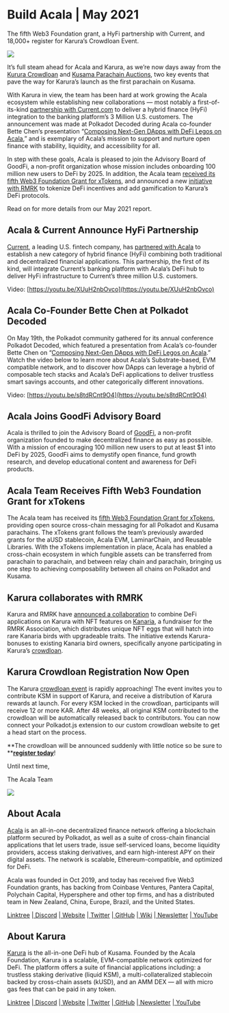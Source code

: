 # Build Acala | May 2021

The fifth Web3 Foundation grant, a HyFi partnership with Current, and 18,000+ register for Karura’s Crowdloan Event.

![](https://miro.medium.com/max/2800/0\*uP-Ft4MLQHV37ypd)

It’s full steam ahead for Acala and Karura, as we’re now days away from the [Kurura Crowdloan](https://acala.network/karura/join-karura) and [Kusama Parachain Auctions](https://medium.com/acalanetwork/countdown-to-karura-a-deep-dive-on-the-defi-hub-of-kusama-410066fc1e1f), two key events that pave the way for Karura’s launch as the first parachain on Kusama.

With Karura in view, the team has been hard at work growing the Acala ecosystem while establishing new collaborations — most notably a first-of-its-kind [partnership with Current.com](https://medium.com/acalanetwork/current-and-acala-announce-partnership-bringing-hybrid-finance-hyfi-to-currents-3-million-u-s-d16623ce40e9) to deliver a hybrid finance (HyFi) integration to the banking platform’s 3 Million U.S. customers. The announcement was made at Polkadot Decoded during Acala co-founder Bette Chen’s presentation “[Composing Next-Gen DApps with DeFi Legos on Acala](https://youtu.be/A28HOaewbDo?list=PLOyWqupZ-WGuAB8z_PkZD6f-IA6CUONFb),” and is exemplary of Acala’s mission to support and nurture open finance with stability, liquidity, and accessibility for all.

In step with these goals, Acala is pleased to join the Advisory Board of GoodFi, a non-profit organization whose mission includes onboarding 100 million new users to DeFi by 2025. In addition, the Acala team [received its fifth Web3 Foundation Grant for xTokens](https://medium.com/acalanetwork/acala-team-receives-fifth-web3-foundation-grant-for-xtokens-providing-cross-chain-messaging-for-8bade7c8f98f), and announced a new [initiative with RMRK](https://app.subsocial.network/@rmrkapp/karura-x-rmrk-de-fi-meets-nf-ts-16860) to tokenize DeFi incentives and add gamification to Karura’s DeFi protocols.

Read on for more details from our May 2021 report.

## Acala & Current Announce HyFi Partnership <a href="e7a0" id="e7a0"></a>

[Current](http://current.com), a leading U.S. fintech company, has [partnered with Acala](https://medium.com/acalanetwork/current-and-acala-announce-partnership-bringing-hybrid-finance-hyfi-to-currents-3-million-u-s-d16623ce40e9) to establish a new category of hybrid finance (HyFi) combining both traditional and decentralized financial applications. This partnership, the first of its kind, will integrate Current’s banking platform with Acala’s DeFi hub to deliver HyFi infrastructure to Current’s three million U.S. customers.

Video: [https://youtu.be/XUuH2nbOvco](https://youtu.be/XUuH2nbOvco)

## Acala Co-Founder Bette Chen at Polkadot Decoded <a href="56d3" id="56d3"></a>

On May 19th, the Polkadot community gathered for its annual conference Polkadot Decoded, which featured a presentation from Acala’s co-founder Bette Chen on “[Composing Next-Gen DApps with DeFi Legos on Acala](https://youtu.be/A28HOaewbDo?list=PLOyWqupZ-WGuAB8z_PkZD6f-IA6CUONFb).” Watch the video below to learn more about Acala’s Substrate-based, EVM compatible network, and to discover how DApps can leverage a hybrid of composable tech stacks and Acala’s DeFi applications to deliver trustless smart savings accounts, and other categorically different innovations.

Video: [https://youtu.be/s8tdRCnt9O4](https://youtu.be/s8tdRCnt9O4)

## **Acala Joins GoodFi Advisory Board** <a href="b7eb" id="b7eb"></a>

Acala is thrilled to join the Advisory Board of [GoodFi](https://www.goodfi.com/about), a non-profit organization founded to make decentralized finance as easy as possible. With a mission of encouraging 100 million new users to put at least $1 into DeFi by 2025, GoodFi aims to demystify open finance, fund growth research, and develop educational content and awareness for DeFi products.

## Acala Team Receives Fifth Web3 Foundation Grant for xTokens <a href="275d" id="275d"></a>

The Acala team has received its [fifth Web3 Foundation Grant for xTokens](https://medium.com/acalanetwork/acala-team-receives-fifth-web3-foundation-grant-for-xtokens-providing-cross-chain-messaging-for-8bade7c8f98f), providing open source cross-chain messaging for all Polkadot and Kusama parachains. The xTokens grant follows the team’s previously awarded grants for the aUSD stablecoin, Acala EVM, LaminarChain, and Reusable Libraries. With the xTokens implementation in place, Acala has enabled a cross-chain ecosystem in which fungible assets can be transferred from parachain to parachain, and between relay chain and parachain, bringing us one step to achieving composability between all chains on Polkadot and Kusama.

## Karura collaborates with RMRK <a href="ad83" id="ad83"></a>

Karura and RMRK have [announced a collaboration](https://app.subsocial.network/@rmrkapp/karura-x-rmrk-de-fi-meets-nf-ts-16860) to combine DeFi applications on Karura with NFT features on [Kanaria](https://url.rmrk.app/acala), a fundraiser for the RMRK Association, which distributes unique NFT eggs that will hatch into rare Kanaria birds with upgradeable traits. The initiative extends Karura-bonuses to existing Kanaria bird owners, specifically anyone participating in Karura’s [crowdloan](https://acala.network/karura/join-karura).

## Karura Crowdloan Registration Now Open <a href="72e2" id="72e2"></a>

The Karura [crowdloan event](https://acala.network/karura/join-karura) is rapidly approaching! The event invites you to contribute KSM in support of Karura, and receive a distribution of Karura rewards at launch. For every KSM locked in the crowdloan, participants will receive 12 or more KAR. After 48 weeks, all original KSM contributed to the crowdloan will be automatically released back to contributors. You can now connect your Polkadot.js extension to our custom crowdloan website to get a head start on the process.

**The crowdloan will be announced suddenly with little notice so be sure to **[**register today**](https://acala.network/karura/join-karura)!

Until next time,

The Acala Team

![](https://miro.medium.com/max/1600/0\*dcnvmPp2mXgs7Kry)

## About Acala <a href="03ef" id="03ef"></a>

[Acala](http://acala.network) is an all-in-one decentralized finance network offering a blockchain platform secured by Polkadot, as well as a suite of cross-chain financial applications that let users trade, issue self-serviced loans, become liquidity providers, access staking derivatives, and earn high-interest APY on their digital assets. The network is scalable, Ethereum-compatible, and optimized for DeFi.

Acala was founded in Oct 2019, and today has received five Web3 Foundation grants, has backing from Coinbase Ventures, Pantera Capital, Polychain Capital, Hypersphere and other top firms, and has a distributed team in New Zealand, China, Europe, Brazil, and the United States.

[Linktree](https://linktr.ee/acalanetwork) |[ Discord](https://discord.gg/vdbFVCH) |[ Website](https://acala.network) |[ Twitter](https://twitter.com/AcalaNetwork) |[ GitHub](https://github.com/AcalaNetwork/Acala) |[ Wiki](https://github.com/AcalaNetwork/Acala/wiki) |[ Newsletter](https://share.hsforms.com/1X9RxkXk-R62I0VNbATaDXw4h8qc) |[ YouTube](http://youtube.com/c/acalanetwork)

## About Karura <a href="5ebb" id="5ebb"></a>

[Karura](http://acala.network/karura) is the all-in-one DeFi hub of Kusama. Founded by the Acala Foundation, Karura is a scalable, EVM-compatible network optimized for DeFi. The platform offers a suite of financial applications including: a trustless staking derivative (liquid KSM), a multi-collateralized stablecoin backed by cross-chain assets (kUSD), and an AMM DEX — all with micro gas fees that can be paid in any token.

[Linktree](http://linktr.ee/karuranetwork) |[ Discord](https://discord.gg/vdbFVCH) |[ Website](http://acala.network/karura) |[ Twitter](https://twitter.com/KaruraNetwork) |[ GitHub](https://github.com/AcalaNetwork/Acala) |[ Newsletter](https://share.hsforms.com/1X9RxkXk-R62I0VNbATaDXw4h8qc) |[ YouTube](http://youtube.com/c/acalanetwork)
